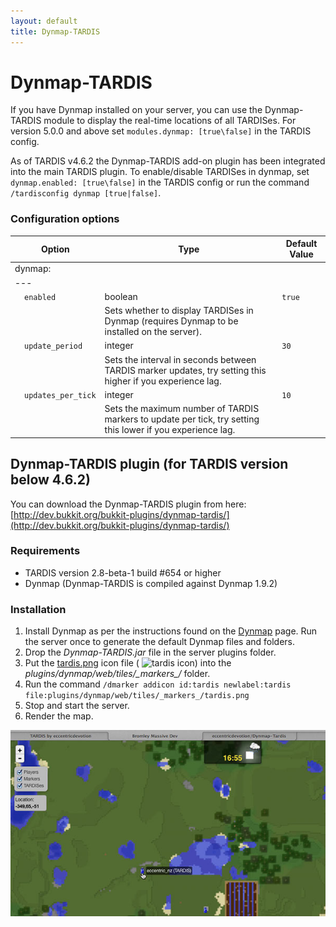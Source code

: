 ```yaml
---
layout: default
title: Dynmap-TARDIS
---
```


# Dynmap-TARDIS

If you have Dynmap installed on your server, you can use the Dynmap-TARDIS module to display the real-time locations of
all TARDISes. For version 5.0.0 and above set `modules.dynmap: [true\false]` in the TARDIS config.

As of TARDIS v4.6.2 the Dynmap-TARDIS add-on plugin has been integrated into the main TARDIS plugin. To enable/disable TARDISes
in dynmap, set `dynmap.enabled: [true\false]` in the TARDIS config or run the
command `/tardisconfig dynmap [true|false]`.

### Configuration options

| Option                                     | Type                                                                                                        | Default Value |
| ------------------------------------------ | ----------------------------------------------------------------------------------------------------------- | ------------- |
| dynmap:                                    |
| ---                                        |
| &nbsp;&nbsp;&nbsp;&nbsp;`enabled`          | boolean                                                                                                     | `true`        |
| &nbsp;                                     | Sets whether to display TARDISes in Dynmap (requires Dynmap to be installed on the server).                 |
| &nbsp;&nbsp;&nbsp;&nbsp;`update_period`    | integer                                                                                                     | `30`          |
| &nbsp;                                     | Sets the interval in seconds between TARDIS marker updates, try setting this higher if you experience lag.  |
| &nbsp;&nbsp;&nbsp;&nbsp;`updates_per_tick` | integer                                                                                                     | `10`          |
| &nbsp;                                     | Sets the maximum number of TARDIS markers to update per tick, try setting this lower if you experience lag. |

## Dynmap-TARDIS plugin (for TARDIS version below 4.6.2)

You can download the Dynmap-TARDIS plugin from
here: [http://dev.bukkit.org/bukkit-plugins/dynmap-tardis/](http://dev.bukkit.org/bukkit-plugins/dynmap-tardis/)

### Requirements

- TARDIS version 2.8-beta-1 build #654 or higher
- Dynmap (Dynmap-TARDIS is compiled against Dynmap 1.9.2)

### Installation

1. Install Dynmap as per the instructions found on the [Dynmap](http://dev.bukkit.org/bukkit-plugins/dynmap/) page. Run
   the server once to generate the default Dynmap files and folders.
2. Drop the _Dynmap-TARDIS.jar_ file in the server plugins folder.
3. Put the [tardis.png](https://github.com/eccentricdevotion/Dynmap-Tardis/blob/master/tardis.png?raw=true%0A) icon
   file ( ![tardis icon](https://github.com/eccentricdevotion/Dynmap-Tardis/blob/master/tardis.png?raw=true)) into the
   _plugins/dynmap/web/tiles/\_markers\_/_ folder.
4. Run the command `/dmarker addicon id:tardis newlabel:tardis file:plugins/dynmap/web/tiles/_markers_/tardis.png`
5. Stop and start the server.
6. Render the map.

![Dynmap-TARDIS](/images/docs/dynmap-tardis.jpg)


